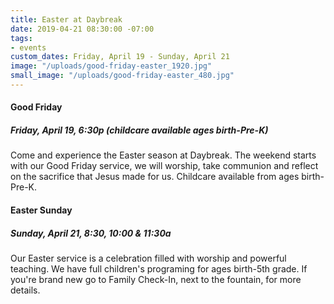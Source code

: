 ```yaml
---
title: Easter at Daybreak
date: 2019-04-21 08:30:00 -07:00
tags:
- events
custom_dates: Friday, April 19 - Sunday, April 21
image: "/uploads/good-friday-easter_1920.jpg"
small_image: "/uploads/good-friday-easter_480.jpg"
---
```


#### Good Friday
##### Friday, April 19, 6:30p (childcare available ages birth-Pre-K)

Come and experience the Easter season at Daybreak. The weekend starts with our Good Friday service, we will worship, take communion and reflect on the sacrifice that Jesus made for us. Childcare available from ages birth-Pre-K. 

#### Easter Sunday
##### Sunday, April 21, 8:30, 10:00 & 11:30a

Our Easter service is a celebration filled with worship and powerful teaching. We have full children's programing for ages birth-5th grade. If you're brand new go to Family Check-In, next to the fountain, for more details. 